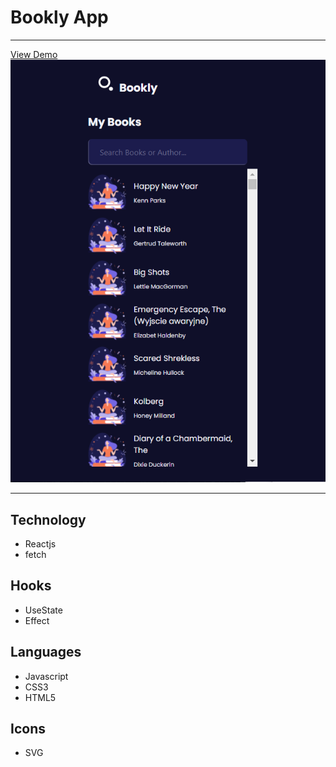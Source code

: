 # Bookly App

---

[View Demo](https://bookly-app-proj.netlify.app/)
![Shopping Cart Preview](./public/bookly_app_preview.png)

---

## Technology

- Reactjs
- fetch

## Hooks

- UseState
- Effect

## Languages

- Javascript
- CSS3
- HTML5

## Icons

- SVG
